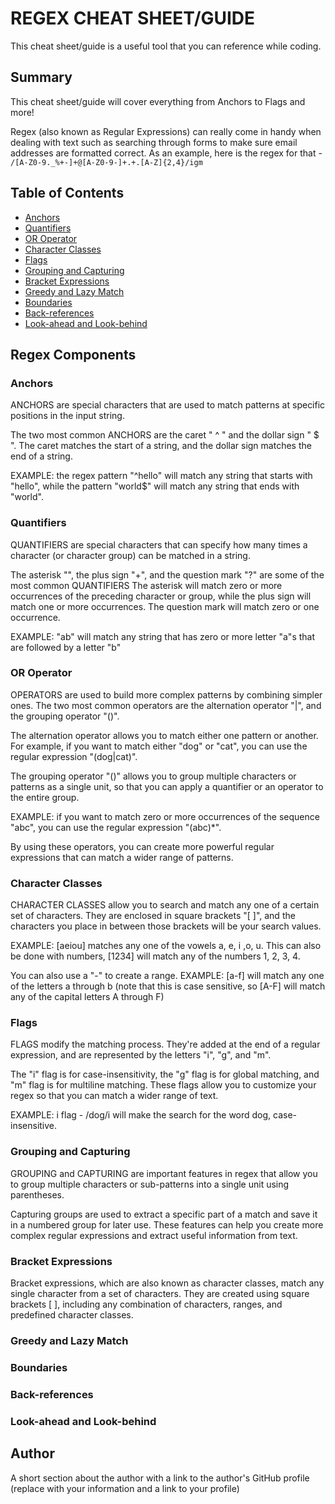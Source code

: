 # REGEX CHEAT SHEET/GUIDE

This cheat sheet/guide is a useful tool that you can reference while coding. 

## Summary

This cheat sheet/guide will cover everything from Anchors to Flags and more! 

Regex (also known as Regular Expressions) can really come in handy when dealing with text such as searching through forms to make sure email addresses are formatted correct. As an example, here is the regex for that -  `/[A-Z0-9._%+-]+@[A-Z0-9-]+.+.[A-Z]{2,4}/igm` 

## Table of Contents

- [Anchors](#anchors)
- [Quantifiers](#quantifiers)
- [OR Operator](#or-operator)
- [Character Classes](#character-classes)
- [Flags](#flags)
- [Grouping and Capturing](#grouping-and-capturing)
- [Bracket Expressions](#bracket-expressions)
- [Greedy and Lazy Match](#greedy-and-lazy-match)
- [Boundaries](#boundaries)
- [Back-references](#back-references)
- [Look-ahead and Look-behind](#look-ahead-and-look-behind)

## Regex Components

### Anchors

ANCHORS are special characters that are used to match patterns at specific positions in the input string. 

The two most common ANCHORS are the caret " ^ " and the dollar sign " $ ". The caret matches the start of a string, and the dollar sign matches the end of a string. 

EXAMPLE: the regex pattern "^hello" will match any string that starts with "hello", while the pattern "world$" will match any string that ends with "world". 

### Quantifiers

QUANTIFIERS are special characters that can specify how many times a character (or character group) can be matched in a string. 

The asterisk "", the plus sign "+", and the question mark "?" are some of the most common QUANTIFIERS The asterisk will match zero or more occurrences of the preceding character or group, while the plus sign will match one or more occurrences. The question mark will match zero or one occurrence. 

EXAMPLE: "ab" will match any string that has zero or more letter "a"s that are followed by a letter "b"

### OR Operator

OPERATORS are used to build more complex patterns by combining simpler ones. The two most common operators are the alternation operator "|", and the grouping operator "()".

The alternation operator allows you to match either one pattern or another. For example, if you want to match either "dog" or "cat", you can use the regular expression "(dog|cat)".

The grouping operator "()" allows you to group multiple characters or patterns as a single unit, so that you can apply a quantifier or an operator to the entire group. 

EXAMPLE: if you want to match zero or more occurrences of the sequence "abc", you can use the regular expression "(abc)*".

By using these operators, you can create more powerful regular expressions that can match a wider range of patterns.

### Character Classes

CHARACTER CLASSES allow you to search and match any one of a certain set of characters. They are enclosed in square brackets "[ ]", and the characters you place in between those brackets will be your search values.

EXAMPLE: [aeiou] matches any one of the vowels a, e, i ,o, u. 
This can also be done with numbers, [1234] will match any of the numbers 1, 2, 3, 4. 

You can also use a "-" to create a range. 
EXAMPLE: [a-f] will match any one of the letters a through b (note that this is case sensitive, so [A-F] will match any of the capital letters A through F)



### Flags

FLAGS modify the matching process. They're added at the end of a regular expression, and are represented by the letters "i", "g", and "m".

The "i" flag is for case-insensitivity, the "g" flag is for global matching, and "m" flag is for multiline matching. These flags allow you to customize your regex so that you can match a wider range of text.

EXAMPLE: i flag - /dog/i will make the search for the word dog, case-insensitive. 

### Grouping and Capturing

GROUPING and CAPTURING are important features in regex that allow you to group multiple characters or sub-patterns into a single unit using parentheses. 

Capturing groups are used to extract a specific part of a match and save it in a numbered group for later use. These features can help you create more complex regular expressions and extract useful information from text.


### Bracket Expressions

Bracket expressions, which are also known as character classes, match any single character from a set of characters. They are created using square brackets [ ], including any combination of characters, ranges, and predefined character classes. 

### Greedy and Lazy Match

### Boundaries

### Back-references

### Look-ahead and Look-behind

## Author

A short section about the author with a link to the author's GitHub profile (replace with your information and a link to your profile)
